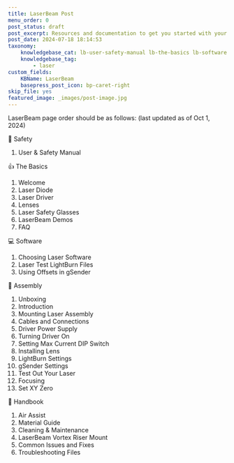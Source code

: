 ```yaml
---
title: LaserBeam Post
menu_order: 0
post_status: draft
post_excerpt: Resources and documentation to get you started with your LaserBeam. You will find info about routers, software, assembly, end mills - everything you need to get started.
post_date: 2024-07-18 18:14:53
taxonomy:
    knowledgebase_cat: lb-user-safety-manual lb-the-basics lb-software lb-assembly lb-advanced
    knowledgebase_tag:
        - laser
custom_fields:
    KBName: LaserBeam
    basepress_post_icon: bp-caret-right
skip_file: yes
featured_image: _images/post-image.jpg
---
```


LaserBeam page order should be as follows: (last updated as of Oct 1, 2024)

📁 Safety

1. User & Safety Manual

👍 The Basics

1. Welcome
2. Laser Diode
3. Laser Driver
4. Lenses
5. Laser Safety Glasses
6. LaserBeam Demos
7. FAQ

💻 Software

1. Choosing Laser Software
2. Laser Test LightBurn Files
3. Using Offsets in gSender

🔧 Assembly

1. Unboxing
2. Introduction
3. Mounting Laser Assembly
4. Cables and Connections
5. Driver Power Supply
6. Turning Driver On
7. Setting Max Current DIP Switch
8. Installing Lens
9. LightBurn Settings
10. gSender Settings
11. Test Out Your Laser
12. Focusing
13. Set XY Zero

📙 Handbook

1. Air Assist
2. Material Guide
3. Cleaning & Maintenance
4. LaserBeam Vortex Riser Mount
5. Common Issues and Fixes
6. Troubleshooting Files

